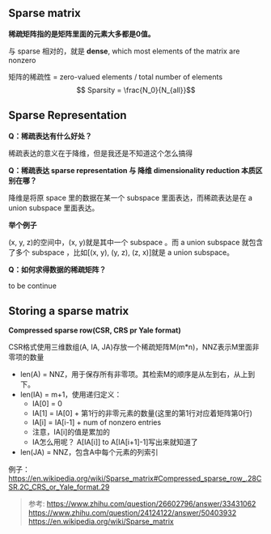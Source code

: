 ## Sparse matrix

**稀疏矩阵指的是矩阵里面的元素大多都是0值。**

与 sparse 相对的，就是 **dense**, which most elements of the matrix are nonzero

矩阵的稀疏性 = zero-valued elements / total number of elements
$$ Sparsity = \frac{N_0}{N_{all}}$$

## Sparse Representation

**Q：稀疏表达有什么好处？**

稀疏表达的意义在于降维，但是我还是不知道这个怎么搞得

**Q：稀疏表达 sparse representation 与 降维 dimensionality reduction 本质区别在哪？**

降维是将原 space 里的数据在某一个 subspace 里面表达，而稀疏表达是在 a union subspace 里面表达。

**举个例子**

(x, y, z)的空间中，(x, y)就是其中一个 subspace 。而 a union subspace 就包含了多个 subspace ，比如[(x, y), (y, z), (z, x)]就是 a union subspace。

**Q：如何求得数据的稀疏矩阵？**

to be continue

## Storing a sparse matrix

**Compressed sparse row(CSR, CRS pr Yale format)**

CSR格式使用三维数组(A, IA, JA)存放一个稀疏矩阵M(m*n)，NNZ表示M里面非零项的数量

* len(A) = NNZ，用于保存所有非零项。其检索M的顺序是从左到右，从上到下。
* len(IA) = m+1，使用递归定义：
  * IA[0] = 0
  * IA[1] = IA[0] + 第1行的非零元素的数量(这里的第1行对应着矩阵第0行)
  * IA[i] = IA[i-1] + num of nonzero entries
  * 注意，IA[i]的值是累加的
  * IA怎么用呢？ A[IA[i]] to A[IA[i+1]-1]写出来就知道了
* len(JA) = NNZ，包含A中每个元素的列索引



例子：https://en.wikipedia.org/wiki/Sparse_matrix#Compressed_sparse_row_.28CSR.2C_CRS_or_Yale_format.29




>参考:
https://www.zhihu.com/question/26602796/answer/33431062
https://www.zhihu.com/question/24124122/answer/50403932
https://en.wikipedia.org/wiki/Sparse_matrix
